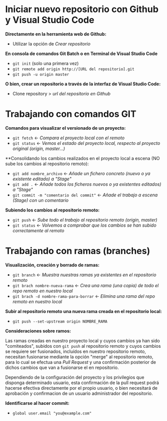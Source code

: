 
# Iniciar nuevo repositorio con Github y Visual Studio Code
	
**Directamente en la herramienta web de Github:**
- Utilizar la opción de *Crear repositorio*

**En consola de comandos Git Batch o en Terminal de Visual Studio Code**

- `git init` (solo una primera vez)
- `git remote add origin http://[URL del repositorio].git`
- `git push -u origin master`

**O bien, crear un repositorio a través de la interfaz de Visual Studio Code:**
- Clone repository > *url del repositorio en Github*

# Trabajando con comandos GIT

**Comandos para visualizar el versionado de un proyecto:**

- `git fetch` <- *Compara el proyecto local con el remoto*
- `git status` <- *Vemos el estado del proyecto local, respecto al proyecto original (origin, master...)*


**Consolidando los cambios realizados en el proyecto local a escena (NO sube los cambios al repositorio remoto):

- `git add nombre_archivo` <- *Añade un fichero concreto (nuevo o ya existente editado) a "Stage"*
- `git add .` <- *Añade todos los ficheros nuevos o ya existentes editados) a "Stage"*
- `git commit -m "comentario del commit"` <- *Añade el trabajo a escena (Stage) con un comentario*

**Subiendo los cambios al repositorio remoto:**

- `git push` <- *Sube todo el trabajo al repositorio remoto (origin, master)*
- `git status` <- *Volvemos a comprobar que los cambios se han subido correctamente al remoto*

# Trabajando con ramas (branches)

**Visualización, creación y borrado de ramas:**

- `git branch` <- *Muestra nuestras ramas ya existentes en el repositorio remoto*
- `git brach nombre-nueva-rama`  <- *Crea una rama (una copia) de todo el repo remoto en nuestro local*
- `git brach -d nombre-rama-para-borrar` <- *Elimina una rama del repo remoto en nuestro local*

**Subir al repositorio remoto una nueva rama creada en el repositorio local:**

- `git push --set-upstream origin NOMBRE_RAMA`


**Consideraciones sobre ramos:**

Las ramas creadas en nuestro proyecto local y cuyos cambios ya han sido "comiteados", subidos con `git push` al repositorio remoto y cuyos cambios se requiere ser fusionados, incluídos en nuestro repositorio remoto, necesitan fusionarse mediante la opción "merge" al repositorio remoto, para lo cual se efectua una *Pull Request* y una confirmación posterior de dichos cambios que van a fusionarse el en repositorio.

Dependiendo de la configuración del proyecto y los privilegios que disponga determinado usuario, esta confirmación de la pull request podrá hacerse efectiva directamente por el propio usuario, o bien necesitará de aprobación y confirmacion de un usuario administrador del repositorio.

**Identificarse al hacer commit:**

- `global user.email "you@example.com"`
